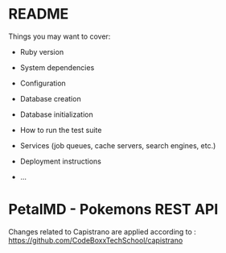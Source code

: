 # README


Things you may want to cover:

* Ruby version

* System dependencies

* Configuration

* Database creation

* Database initialization

* How to run the test suite

* Services (job queues, cache servers, search engines, etc.)

* Deployment instructions

* ...
# PetalMD - Pokemons REST API
Changes related to Capistrano are applied according to : https://github.com/CodeBoxxTechSchool/capistrano